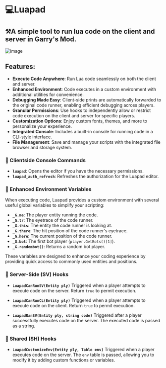 # 💻Luapad
## ⚒️A simple tool to run lua code on the client and server in Garry's Mod.
![image](https://github.com/user-attachments/assets/d66411e1-3f8e-4d35-8468-edaebbef5e42)

## Features:
- **Execute Code Anywhere**: Run Lua code seamlessly on both the client and server.
- **Enhanced Environment**: Code executes in a custom environment with additional utilities for convenience.
- **Debugging Made Easy**: Client-side prints are automatically forwarded to the original code runner, enabling efficient debugging across players.
- **Granular Permissions**: Use hooks to independently allow or restrict code execution on the client and server for specific players.
- **Customization Options**: Enjoy custom fonts, themes, and more to personalize your experience.
- **Integrated Console**: Includes a built-in console for running code in a CLI-style interface.
- **File Management**: Save and manage your scripts with the integrated file browser and storage system.

### 📜 Clientside Console Commands

- **`luapad`**: Opens the editor if you have the necessary permissions.
- **`luapad_auth_refresh`**: Refreshes the authorization for the Luapad editor.

### 🌟 Enhanced Environment Variables

When executing code, Luapad provides a custom environment with several useful global variables to simplify your scripting:

- **`_G.me`**: The player entity running the code.
- **`_G.tr`**: The eyetrace of the code runner.
- **`_G.this`**: The entity the code runner is looking at.
- **`_G.there`**: The hit position of the code runner's eyetrace.
- **`_G.here`**: The current position of the code runner.
- **`_G.bot`**: The first bot player (`player.GetBots()[1]`).
- **`_G.randombot()`**: Returns a random bot player.

These variables are designed to enhance your coding experience by providing quick access to commonly used entities and positions.

### 🔧 Server-Side (SV) Hooks

- **`LuapadCanRunSV(Entity ply)`**
    Triggered when a player attempts to execute code on the server. Return `true` to permit execution.

- **`LuapadCanRunCL(Entity ply)`**
    Triggered when a player attempts to execute code on the client. Return `true` to permit execution.

- **`LuapadRanSV(Entity ply, string code)`**
    Triggered after a player successfully executes code on the server. The executed code is passed as a string.

### 🔄 Shared (SH) Hooks

- **`LuapadCustomizeEnv(Entity ply, Table env)`**
    Triggered when a player executes code on the server. The `env` table is passed, allowing you to modify it by adding custom functions or variables.
